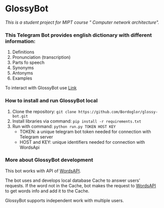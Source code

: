 # GlossyBot
*This is a student project for MIPT course "
Computer network architecture".*

### This Telegram Bot provides english dictionary with different information:

1. Definitions 
2. Pronunciation (transcription)
3. Parts fo speech
4. Synonyms
5. Antonyms 
6. Examples 

To interact with GlossyBot use [Link](https://t.me/NandCBot)

### How to install and run GlossyBot local

1. Clone the repository: `git clone https://github.com/Bordoglor/glossy-bot.git`
2. Install libraries via command: `pip install -r requirements.txt`
4. Run with command: `python run.py TOKEN HOST KEY`
   - TOKEN: a unique telegram bot token needed for connection with Telegram server
   - HOST and KEY: unique identifiers needed for connection with WordsApi

### More about GlossyBot development

This bot works with API of [WordsAPI](https://www.wordsapi.com/).

The bot uses and develops local database Cache to answer users' requests.
If the word not in the Cache, bot makes the request to [WordsAPI](https://www.wordsapi.com/) to get words info and add it to the Cache.

GlossyBot supports independent work with multiple users.

